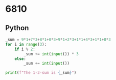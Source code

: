 # 6810

## Python

```python
_sum = 9*1+7*3+8*1+0*3+9*1+2*3+1*1+4*3+1*1+8*3
for i in range(3):
    if i % 2:
        _sum += int(input()) * 3
    else:
        _sum += int(input())

print(f"The 1-3-sum is {_sum}")
```
